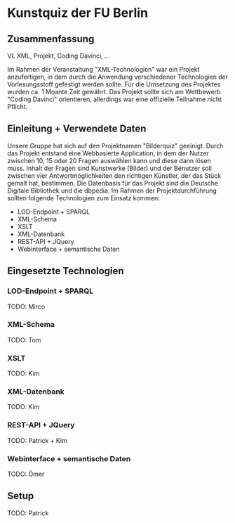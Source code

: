 # Kunstquiz der FU Berlin

## Zusammenfassung

VL XML, Projekt, Coding Davinci, ...

Im Rahmen der Veranstaltung "XML-Technologien" war ein Projekt anzufertigen, in dem durch die Anwendung verschiedener Technologien der Vorlesungsstoff gefestigt werden sollte. Für die Umsetzung des Projektes wurden ca. 1 Moante Zeit gewährt.
Das Projekt sollte sich am Wettbewerb "Coding Davinci" orientieren, allerdings war eine offizielle Teilnahme nicht Pflicht.


## Einleitung + Verwendete Daten

Unsere Gruppe hat sich auf den Projektnamen "Bilderquiz" geeinigt. Durch das Projekt entstand eine Webbasierte Application, in dem der Nutzer zwischen 10, 15 oder 20 Fragen auswählen kann und diese dann lösen muss. Inhalt der Fragen sind Kunstwerke (Bilder) und der Benutzer soll zwischen vier Antwortmöglichkeiten den richtigen Künstler, der das Stück gemalt hat, bestimmen.
Die Datenbasis für das Projekt sind die Deutsche Digitale Bibliothek und die dbpedia.
Im Rahmen der Projektdurchführung sollten folgende Technologien zum Einsatz kommen:

- LOD-Endpoint + SPARQL
- XML-Schema
- XSLT
- XML-Datenbank
- REST-API + JQuery
- Webinterface + semantische Daten

## Eingesetzte Technologien

### LOD-Endpoint + SPARQL

TODO: Mirco

### XML-Schema

TODO: Tom

### XSLT

TODO: Kim

### XML-Datenbank

TODO: Kim

### REST-API + JQuery

TODO: Patrick + Kim

### Webinterface + semantische Daten

TODO: Ömer

## Setup

TODO: Patrick
